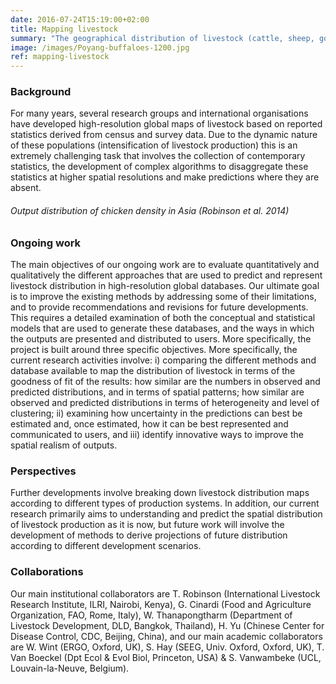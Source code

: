 ```yaml
---
date: 2016-07-24T15:19:00+02:00
title: Mapping livestock
summary: "The geographical distribution of livestock (cattle, sheep, goat, pig, chicken, duck, buffaloes, camels) is a key driver of the distribution of diseases and  has important environmental impacts at a global scale in terms of direct pollution through manure managment, greenhouse gaz emissions and contribution to antimicrobial resistance. Our work aim to better map the distribution of livestock production at a global scale, with some special emphasis on intensive livestock production and projections."
image: /images/Poyang-buffaloes-1200.jpg
ref: mapping-livestock
---
```


### Background

For many years, several research groups and international organisations have developed high-resolution global maps of livestock based on reported statistics derived from census and survey data. Due to the dynamic nature of these populations (intensification of livestock production) this is an extremely challenging task that involves the collection of contemporary statistics, the development of complex algorithms to disaggregate these statistics at higher spatial resolutions and make predictions where they are absent. 

[](/images/Asia_Ch_900.png)
###### Output distribution of chicken density in Asia (Robinson et al. 2014)

### Ongoing work

The main objectives of our ongoing work are to evaluate quantitatively and qualitatively the different approaches that are used to predict and represent livestock distribution in high-resolution global databases. Our ultimate goal is to improve the existing methods by addressing some of their limitations, and to provide recommendations and revisions for future developments. This requires a detailed examination of both the conceptual and statistical models that are used to generate these databases, and the ways in which the outputs are presented and distributed to users. More specifically, the project is built around three specific objectives. More specifically, the current research activities involve: i) comparing the different methods and database available to map the distribution of livestock in terms of the goodness of fit of the results: how similar are the numbers in observed and predicted distributions, and in terms of spatial patterns; how similar are observed and predicted distributions in terms of heterogeneity and level of clustering; ii) examining how uncertainty in the predictions can best be estimated and, once estimated, how it can be best represented and communicated to users, and iii) identify innovative ways to improve the spatial realism of outputs.

### Perspectives

Further developments involve breaking down livestock distribution maps according to different types of production systems. In addition, our current research primarily aims to understanding and predict the spatial distribution of livestock production as it is now, but future work will involve the development of methods to derive projections of future distribution according to different development scenarios.

### Collaborations

Our main institutional collaborators are T. Robinson (International Livestock Research Institute, ILRI, Nairobi, Kenya), G. Cinardi (Food and Agriculture Organization, FAO, Rome, Italy), W. Thanapongtharm (Department of Livestock Development, DLD, Bangkok, Thailand), H. Yu (Chinese Center for Disease Control, CDC, Beijing, China), and our main academic collaborators are W. Wint (ERGO, Oxford, UK), S. Hay (SEEG, Univ. Oxford, Oxford, UK), T. Van Boeckel (Dpt Ecol & Evol Biol, Princeton, USA) & S. Vanwambeke (UCL, Louvain-la-Neuve, Belgium).
